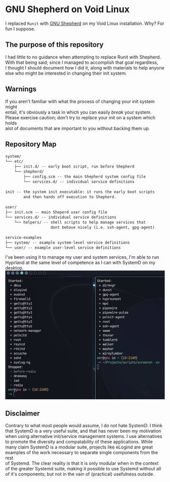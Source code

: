 GNU Shepherd on Void Linux
==========================
I replaced `Runit` with [GNU Shepherd](https://www.gnu.org/software/shepherd) on my Void Linux installation.
Why? For fun I suppose.

## The purpose of this repository
I had little to no guidance when attempting to replace Runit with Shepherd.  
With that being said; since I managed to accomplish that goal regardless,  
I thought I should document how I did it, along with materials to help anyone  
else who might be interested in changing their init system.

## Warnings
If you aren't familiar with what the process of changing your init system might  
entail, it's obviously a task in which you can easily *break* your system.  
Please exercise caution; don't try to replace your init on a system which holds  
alot of documents that are important to you without backing them up.

## Repository Map
```
system/
└── etc/
    ├── init.d/ -- early boot script, run before Shepherd   
    └── shepherd/
        ├── config.scm -- the main Shepherd system config file
        └── services.d/ -- individual service definitions

init -- the system init executable: it runs the early boot scripts
        and then hands off execution to Shepherd.

user/
├── init.scm -- main Sheperd user config file
└── services.d/ -- individual service definitions
    └── helpers/ -- shell scripts to help manage services that
                    dont behave nicely (i.e. ssh-agent, gpg-agent)

service-examples
├── system/ -- example system-level service definitions
└── user/ -- example user-level service definitions
```

I've been using it to manage my user and system services, I'm able to run  
Hyprland at the same level of competence as I can with SystemD on my desktop.
![Screenshot of active service listing](/assets/screenshot.png)

## Disclaimer
Contrary to what most people would assume, I do not hate SystemD. I think  
that SystemD is a very useful suite, and that has never been my motivation  
when using alternative init/service management systems. I use alternatives  
to promote the diversity and compatability of these applications. While  
many claim SystemD is a modular suite, projects like eLogind are great  
examples of the work necessary to separate single components from the rest  
of Systemd. The clear reality is that it is only modular when in the context  
of the greater Systemd suite, making it possible to use Systemd without all  
of it's components; but not in the vain of (practical) usefulness outside.